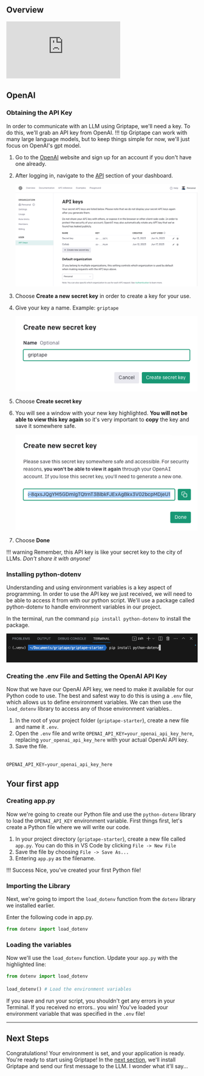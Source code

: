 ## Overview

<iframe src="https://www.youtube.com/embed/wM0rLXCWom0" title="YouTube video player" frameborder="0" allow="accelerometer; autoplay; clipboard-write; encrypted-media; gyroscope; picture-in-picture; web-share" allowfullscreen></iframe>

## OpenAI
### Obtaining the API Key

In order to communicate with an LLM using Griptape, we'll need a key. To do this, we'll grab an API key from OpenAI.
!!! tip
    Griptape can work with many large language models, but to keep things simple for now, we'll just focus on OpenAI's gpt model.


1. Go to the [OpenAI](https://beta.openai.com/account) website and sign up for an account if you don't have one already.
2. After logging in, navigate to the [API](https://beta.openai.com/account/api-keys) section of your dashboard.

    ![Alt text](assets/img/01_openai_api_key.png)

3. Choose **Create a new secret key** in order to create a key for your use.

4. Give your key a name. Example: `griptape`

    ![Alt text](assets/img/01_secret_api_key.png)

5. Choose **Create secret key**

6. You will see a window with your new key highlighted. **You will not be able to view this key again** so it's very important to **copy** the key and save it somewhere safe.

    ![Alt text](assets/img/01_new_secret_key.png)

7. Choose **Done**

!!! warning
    Remember, this API key is like your secret key to the city of LLMs. _Don't share it with anyone!_

### Installing python-dotenv
Understanding and using environment variables is a key aspect of programming. In order to use the API key we just received, we will need to be able to access it from with our python script. We'll use a package called python-dotenv to handle environment variables in our project.

In the terminal, run the command `pip install python-dotenv` to install the package.

![Alt Text](assets/img/01_install_python-dotenv.png)

### Creating the .env File and Setting the OpenAI API Key

Now that we have our OpenAI API key, we need to make it available for our Python code to use. The best and safest way to do this is using a `.env` file, which allows us to define environment variables. We can then use the `load_dotenv` library to access any of those environment variables..

1. In the root of your project folder (`griptape-starter`), create a new file and name it `.env`.
2. Open the `.env` file and write `OPENAI_API_KEY=your_openai_api_key_here`, replacing `your_openai_api_key_here` with your actual OpenAI API key.
3. Save the file.

``` py title=".env" 

OPENAI_API_KEY=your_openai_api_key_here 

```
## Your first app
### Creating app.py
Now we're going to create our Python file and use the `python-dotenv` library to load the `OPENAI_API_KEY` environment variable.
First things first, let's create a Python file where we will write our code.

1. In your project directory (`griptape-starter`), create a new file called `app.py`. You can do this in VS Code by clicking `File -> New File`
2. Save the file by choosing `File -> Save As...`
3. Entering `app.py` as the filename.

!!! Success
    Nice, you've created your first Python file! 

### Importing the Library
Next, we're going to import the `load_dotenv` function from the `dotenv` library we installed earlier.

Enter the following code in app.py.

```py title="app.py" linenums="1"
from dotenv import load_dotenv

```

### Loading the variables

Now we'll use the `load_dotenv` function. Update your `app.py` with the highlighted line:
```py title="app.py" linenums="1" hl_lines="3"
from dotenv import load_dotenv

load_dotenv() # Load the environment variables
```

If you save and run your script, you shouldn't get any errors in your Terminal. If you received no errors.. you win! You've loaded your environment variable that was specified in the `.env` file!

--- 
## Next Steps

Congratulations! Your environment is set, and your application is ready. You're ready to start using Griptape! In the [next section](03_griptape.md), we'll install Griptape and send our first message to the LLM. I wonder what it'll say...
